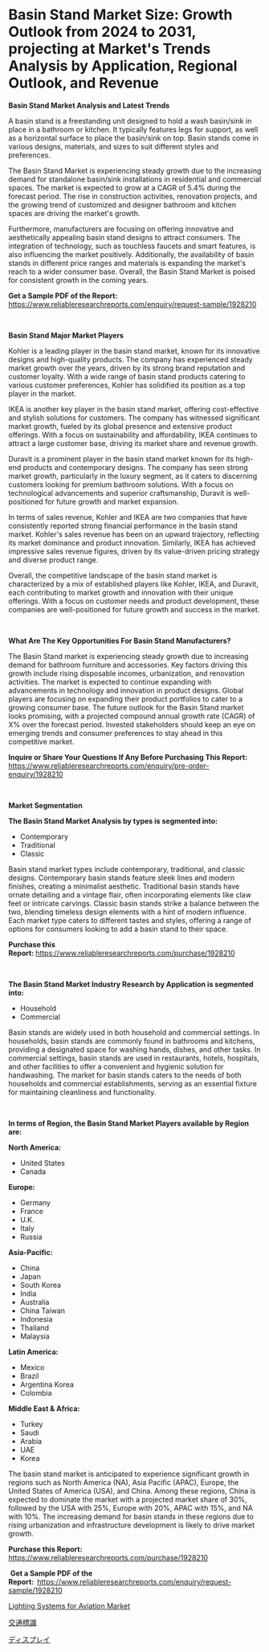 <p><h1>Basin Stand Market Size: Growth Outlook from 2024 to 2031, projecting at Market's Trends Analysis by Application, Regional Outlook, and Revenue</h1></p><p><strong>Basin Stand Market Analysis and Latest Trends</strong></p>
<p><p>A basin stand is a freestanding unit designed to hold a wash basin/sink in place in a bathroom or kitchen. It typically features legs for support, as well as a horizontal surface to place the basin/sink on top. Basin stands come in various designs, materials, and sizes to suit different styles and preferences.</p><p>The Basin Stand Market is experiencing steady growth due to the increasing demand for standalone basin/sink installations in residential and commercial spaces. The market is expected to grow at a CAGR of 5.4% during the forecast period. The rise in construction activities, renovation projects, and the growing trend of customized and designer bathroom and kitchen spaces are driving the market's growth.</p><p>Furthermore, manufacturers are focusing on offering innovative and aesthetically appealing basin stand designs to attract consumers. The integration of technology, such as touchless faucets and smart features, is also influencing the market positively. Additionally, the availability of basin stands in different price ranges and materials is expanding the market's reach to a wider consumer base. Overall, the Basin Stand Market is poised for consistent growth in the coming years.</p></p>
<p><strong>Get a Sample PDF of the Report:&nbsp;</strong> <a href="https://www.reliableresearchreports.com/enquiry/request-sample/1928210">https://www.reliableresearchreports.com/enquiry/request-sample/1928210</a></p>
<p>&nbsp;</p>
<p><strong>Basin Stand Major Market Players</strong></p>
<p><p>Kohler is a leading player in the basin stand market, known for its innovative designs and high-quality products. The company has experienced steady market growth over the years, driven by its strong brand reputation and customer loyalty. With a wide range of basin stand products catering to various customer preferences, Kohler has solidified its position as a top player in the market.</p><p>IKEA is another key player in the basin stand market, offering cost-effective and stylish solutions for customers. The company has witnessed significant market growth, fueled by its global presence and extensive product offerings. With a focus on sustainability and affordability, IKEA continues to attract a large customer base, driving its market share and revenue growth.</p><p>Duravit is a prominent player in the basin stand market known for its high-end products and contemporary designs. The company has seen strong market growth, particularly in the luxury segment, as it caters to discerning customers looking for premium bathroom solutions. With a focus on technological advancements and superior craftsmanship, Duravit is well-positioned for future growth and market expansion.</p><p>In terms of sales revenue, Kohler and IKEA are two companies that have consistently reported strong financial performance in the basin stand market. Kohler's sales revenue has been on an upward trajectory, reflecting its market dominance and product innovation. Similarly, IKEA has achieved impressive sales revenue figures, driven by its value-driven pricing strategy and diverse product range.</p><p>Overall, the competitive landscape of the basin stand market is characterized by a mix of established players like Kohler, IKEA, and Duravit, each contributing to market growth and innovation with their unique offerings. With a focus on customer needs and product development, these companies are well-positioned for future growth and success in the market.</p></p>
<p>&nbsp;</p>
<p><strong>What Are The Key Opportunities For Basin Stand Manufacturers?</strong></p>
<p><p>The Basin Stand market is experiencing steady growth due to increasing demand for bathroom furniture and accessories. Key factors driving this growth include rising disposable incomes, urbanization, and renovation activities. The market is expected to continue expanding with advancements in technology and innovation in product designs. Global players are focusing on expanding their product portfolios to cater to a growing consumer base. The future outlook for the Basin Stand market looks promising, with a projected compound annual growth rate (CAGR) of X% over the forecast period. Invested stakeholders should keep an eye on emerging trends and consumer preferences to stay ahead in this competitive market.</p></p>
<p><strong>Inquire or Share Your Questions If Any Before Purchasing This Report:</strong> <a href="https://www.reliableresearchreports.com/enquiry/pre-order-enquiry/1928210">https://www.reliableresearchreports.com/enquiry/pre-order-enquiry/1928210</a></p>
<p>&nbsp;</p>
<p><strong>Market Segmentation</strong></p>
<p><strong>The Basin Stand Market Analysis by types is segmented into:</strong></p>
<p><ul><li>Contemporary</li><li>Traditional</li><li>Classic</li></ul></p>
<p><p>Basin stand market types include contemporary, traditional, and classic designs. Contemporary basin stands feature sleek lines and modern finishes, creating a minimalist aesthetic. Traditional basin stands have ornate detailing and a vintage flair, often incorporating elements like claw feet or intricate carvings. Classic basin stands strike a balance between the two, blending timeless design elements with a hint of modern influence. Each market type caters to different tastes and styles, offering a range of options for consumers looking to add a basin stand to their space.</p></p>
<p><strong>Purchase this Report:&nbsp;</strong><a href="https://www.reliableresearchreports.com/purchase/1928210">https://www.reliableresearchreports.com/purchase/1928210</a></p>
<p>&nbsp;</p>
<p><strong>The Basin Stand Market Industry Research by Application is segmented into:</strong></p>
<p><ul><li>Household</li><li>Commercial</li></ul></p>
<p><p>Basin stands are widely used in both household and commercial settings. In households, basin stands are commonly found in bathrooms and kitchens, providing a designated space for washing hands, dishes, and other tasks. In commercial settings, basin stands are used in restaurants, hotels, hospitals, and other facilities to offer a convenient and hygienic solution for handwashing. The market for basin stands caters to the needs of both households and commercial establishments, serving as an essential fixture for maintaining cleanliness and functionality.</p></p>
<p>&nbsp;</p>
<p><strong>In terms of Region, the Basin Stand Market Players available by Region are:</strong></p>
<p>
    <p> <strong> North America: </strong>
        <ul>
            <li>United States</li>
            <li>Canada</li>
        </ul>
        </p> 
    <p> <strong> Europe: </strong>
        <ul>
            <li>Germany</li>
            <li>France</li>
            <li>U.K.</li>
            <li>Italy</li>
            <li>Russia</li>
        </ul>
        </p> 
    <p> <strong> Asia-Pacific: </strong>
        <ul>
            <li>China</li>
            <li>Japan</li>
            <li>South Korea</li>
            <li>India</li>
            <li>Australia</li>
            <li>China Taiwan</li>
            <li>Indonesia</li>
            <li>Thailand</li>
            <li>Malaysia</li>
        </ul>
        </p> 
    <p> <strong> Latin America: </strong>
        <ul>
            <li>Mexico</li>
            <li>Brazil</li>
            <li>Argentina Korea</li>
            <li>Colombia</li>
        </ul>
        </p> 
    <p> <strong> Middle East & Africa: </strong>
        <ul>
            <li>Turkey</li>
            <li>Saudi</li>
            <li>Arabia</li>
            <li>UAE</li>
            <li>Korea</li>
        </ul>
    </p>
    </p>
<p><p>The basin stand market is anticipated to experience significant growth in regions such as North America (NA), Asia Pacific (APAC), Europe, the United States of America (USA), and China. Among these regions, China is expected to dominate the market with a projected market share of 30%, followed by the USA with 25%, Europe with 20%, APAC with 15%, and NA with 10%. The increasing demand for basin stands in these regions due to rising urbanization and infrastructure development is likely to drive market growth.</p></p>
<p><strong>Purchase this Report: </strong><a href="https://www.reliableresearchreports.com/purchase/1928210">https://www.reliableresearchreports.com/purchase/1928210</a></p>
<p>&nbsp;<strong>Get a Sample PDF of the Report:&nbsp;&nbsp;</strong><a href="https://www.reliableresearchreports.com/enquiry/request-sample/1928210">https://www.reliableresearchreports.com/enquiry/request-sample/1928210</a></p>
<p><strong></strong></p>
<p><p><a href="https://cute-banjo-8ca.notion.site/Lighting-Systems-for-Aviation-Market-Dynamics-2024-2031-Also-about-Its-Market-Trends-Projections--482e3a7106ce491fafd0c1501896f469">Lighting Systems for Aviation Market</a></p><p><a href="https://medium.com/@valeridd446677/%E4%BA%A4%E9%80%9A%E6%A8%99%E8%AD%98%E5%B8%82%E5%A0%B4%E3%81%AE%E8%A6%8F%E6%A8%A1%E3%81%AF-%E4%B8%96%E7%95%8C%E3%81%AE%E6%A5%AD%E7%95%8C%E3%81%AB%E3%81%8A%E3%81%91%E3%82%8B%E6%9C%80%E9%81%A9%E3%81%AA%E3%83%9E%E3%83%BC%E3%82%B1%E3%83%86%E3%82%A3%E3%83%B3%E3%82%B0%E3%83%81%E3%83%A3%E3%83%8D%E3%83%AB%E3%82%92%E6%98%8E%E3%82%89%E3%81%8B%E3%81%AB%E3%81%97%E3%81%BE%E3%81%99-0b81b74a1406">交通標識</a></p><p><a href="https://medium.com/@attyourniture/%E5%B8%82%E5%A0%B4%E3%81%AE%E6%B4%9E%E5%AF%9F%E3%82%92%E8%A1%A8%E7%A4%BA-%E5%B8%82%E5%A0%B4%E3%81%AE%E3%83%88%E3%83%AC%E3%83%B3%E3%83%89-%E6%88%90%E9%95%B7-2024%E5%B9%B4%E3%81%8B%E3%82%892031%E5%B9%B4%E3%81%BE%E3%81%A7%E3%81%AE%E4%BA%88%E6%B8%AC-cb12ae6a3511">ディスプレイ</a></p></p>